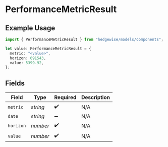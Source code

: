 # PerformanceMetricResult

## Example Usage

```typescript
import { PerformanceMetricResult } from "hedgewise/models/components";

let value: PerformanceMetricResult = {
  metric: "<value>",
  horizon: 691543,
  value: 5399.92,
};
```

## Fields

| Field              | Type               | Required           | Description        |
| ------------------ | ------------------ | ------------------ | ------------------ |
| `metric`           | *string*           | :heavy_check_mark: | N/A                |
| `date`             | *string*           | :heavy_minus_sign: | N/A                |
| `horizon`          | *number*           | :heavy_check_mark: | N/A                |
| `value`            | *number*           | :heavy_check_mark: | N/A                |